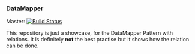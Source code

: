 ### DataMapper

Master:
[![Build Status](https://travis-ci.org/zf2timo/data-mapper.svg?branch=master)](http://travis-ci.org/zendframework/zf2)

This repository is just a showcase, for the DataMapper Pattern with relations. It is definitely **not** the best practise
but it shows how the relation can be done.


